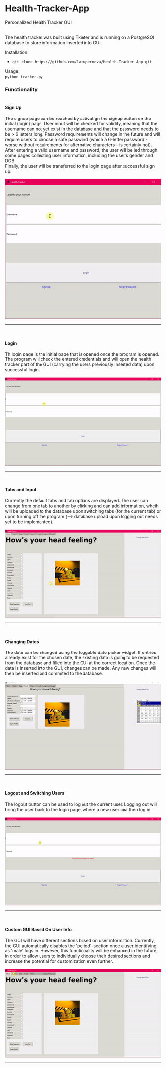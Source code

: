 # Health-Tracker-App
Personalized Health Tracker GUI<br><br>

The health tracker was built using Tkinter and is running on a PostgreSQl database to store information inserted into GUI.<br>

Installation:<br>
- `git clone https://github.com/lasupernova/Health-Tracker-App.git`

Usage:<br>
`python tracker.py`


### Functionality<br><br>

#### Sign Up<br>
The signup page can be reached by activatign the signup button on the initial (login) page. User inout will be checked for validity, meaning that the username can not yet exist in the database and that the password needs to be > 6 letters long. Password requirements will change in the future and will require users to choose a safe password (which a 6-letter password - worse without requirements for alternative characters - is certainly not).<br>
After entering a valid username and password, the user will be led through some pages collecting user information, including the user's gender and DOB.<br>
Finally, the user will be transferred to the login page after successful sign up.
<br><br>
<img alt="Sign Up Process" title="Date Apr 13th 2021" src="media/images/readme/signup.gif"><hr>
<br>

#### Login<br>
Th login page is the initial page that is opened once the program is opened. The program will check the entered credentials and will open the health tracker part of the GUI (carrying the users previously inserted data) upon successful login.
<br><br>
<img alt="Login Process" title="Date Apr 13th 2021" src="media/images/readme/login.gif"><hr>
<br>

#### Tabs and Input<br>
Currently the default tabs and tab options are displayed. The user can change from one tab to another by clicking and can add information, whcih will be uploaded to the database upon switching tabs (for the current tab) or upon turning off the program (--> database upload upon logging out needs yet to be implemented).
<br><br>
<img alt="User Input Process" title="Date Apr 13th 2021" src="media/images/readme/tabs_gif.gif"><hr>
<br>

#### Changing Dates<br>
The date can be changed using the toggable date picker widget. If entries already exist for the chosen date, the existing data is going to be requested from the database and filled into the GUI at the correct location. Once the data is inserted into the GUI, changes can be made. Any new changes will then be inserted and commited to the database.<br><br>
<img alt="Date Change Process" title="Date Apr 13th 2021" src="media/images/readme/change_date.gif"><hr>
<br>

#### Logout and Switching Users<br>
The logout button can be used to log out the current user. Logging out will bring the user back to the login page, where a new user cna then log in.
<br><br>
<img alt="Logout Process" title="Date Apr 13th 2021" src="media/images/readme/logout.gif"><hr>
<br>

#### Custom GUI Based On User Info<br>
The GUI will have different sections based on user information. Currently, the GUI automatically disables the 'period'-section once a user identifying as 'male' logs in.
However, this functionality will be enhanced in the future, in order to allow users to individually choose their desired sections and increase the potential for customization even further.
<br><br>
<img alt="Logout Process" title="Date Apr 13th 2021" src="media/images/readme/male_user.gif"><hr>
<br>
<br>
<br>

